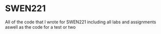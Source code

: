 # SWEN221

All of the code that I wrote for SWEN221 including all labs and assignments aswell as the code for a test or two
